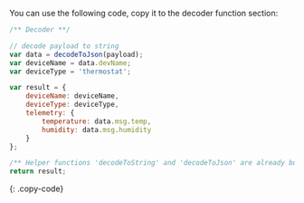 You can use the following code, copy it to the decoder function section:

```javascript
/** Decoder **/

// decode payload to string
var data = decodeToJson(payload);
var deviceName = data.devName;
var deviceType = 'thermostat';

var result = {
    deviceName: deviceName,
    deviceType: deviceType,
    telemetry: {
        temperature: data.msg.temp,
        humidity: data.msg.humidity
    }
};

/** Helper functions 'decodeToString' and 'decodeToJson' are already built-in **/
return result;
```
{: .copy-code}